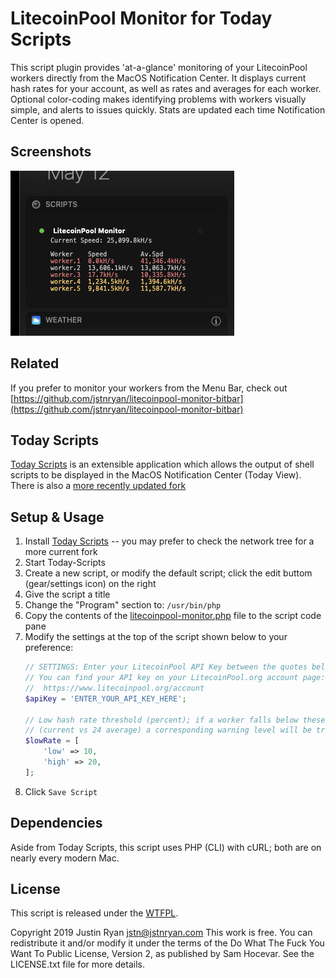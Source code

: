 # LitecoinPool Monitor for Today Scripts
This script plugin provides 'at-a-glance' monitoring of your LitecoinPool workers directly from the MacOS Notification Center. It displays current hash rates for your account, as well as rates and averages for each worker. Optional color-coding makes identifying problems with workers visually simple, and alerts to issues quickly. Stats are updated each time Notification Center is opened.

## Screenshots
![LitecoinPool Monitor for Today Scripts](screenshot01.png)

## Related
If you prefer to monitor your workers from the Menu Bar, check out [https://github.com/jstnryan/litecoinpool-monitor-bitbar](https://github.com/jstnryan/litecoinpool-monitor-bitbar)

## Today Scripts
[Today Scripts](https://github.com/SamRothCA/Today-Scripts) is an extensible application which allows the output of shell scripts to be displayed in the MacOS Notification Center (Today View). There is also a [more recently updated fork](https://github.com/megabitsenmzq/Today-Scripts)

## Setup & Usage
1. Install [Today Scripts](https://github.com/SamRothCA/Today-Scripts) -- you may prefer to check the network tree for a more current fork
1. Start Today-Scripts
1. Create a new script, or modify the default script; click the edit buttom (gear/settings icon) on the right
1. Give the script a title
1. Change the "Program" section to: `/usr/bin/php`
1. Copy the contents of the [litecoinpool-monitor.php](litecoinpool-monitor.php) file to the script code pane
1. Modify the settings at the top of the script shown below to your preference:
   ````php
   // SETTINGS: Enter your LitecoinPool API Key between the quotes below
   // You can find your API key on your LitecoinPool.org account page:
   //  https://www.litecoinpool.org/account
   $apiKey = 'ENTER_YOUR_API_KEY_HERE';

   // Low hash rate threshold (percent); if a worker falls below these thresholds
   // (current vs 24 average) a corresponding warning level will be triggered
   $lowRate = [
       'low' => 10,
       'high' => 20,
   ];
   ````
1. Click `Save Script`

## Dependencies
Aside from Today Scripts, this script uses PHP (CLI) with cURL; both are on nearly every modern Mac.

## License
This script is released under the [WTFPL](http://www.wtfpl.net/).

Copyright 2019 Justin Ryan <jstn@jstnryan.com>
This work is free. You can redistribute it and/or modify it under the
terms of the Do What The Fuck You Want To Public License, Version 2,
as published by Sam Hocevar. See the LICENSE.txt file for more details.